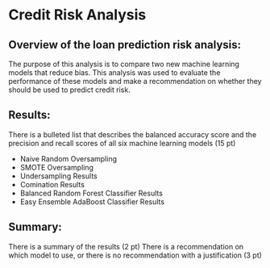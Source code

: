 # Credit Risk Analysis

## Overview of the loan prediction risk analysis:

The purpose of this analysis is to compare two new machine learning models that reduce bias. This analysis was used to evaluate the performance of these models and make a recommendation on whether they should be used to predict credit risk.

## Results:

There is a bulleted list that describes the balanced accuracy score and the precision and recall scores of all six machine learning models (15 pt)

* Naive Random Oversampling
* SMOTE Oversampling
* Undersampling Results
* Comination Results
* Balanced Random Forest Classifier Results
* Easy Ensemble AdaBoost Classifier Results



## Summary:

There is a summary of the results (2 pt)
There is a recommendation on which model to use, or there is no recommendation with a justification (3 pt)
